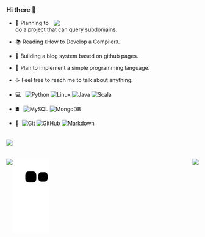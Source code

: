 ### Hi there 👋
<img align='right' src="https://github-readme-stats.vercel.app/api?username=section9-lab&count_private=true&show_icons=true" width="380">

- 🌱  Planning to do a project that can query subdomains.
- 📚  Reading 《How to Develop a Compiler》.
- 🍉  Building a blog system based on github pages.
- 🥝  Plan to implement a simple programming language.
- ☕️  Feel free to reach me to talk about anything.

- 💻 &#160; ![Python](https://img.shields.io/badge/-Python-333333?style=flat&logo=Python&logoColor=FCC624)
![Linux](https://img.shields.io/badge/-Linux-333333?style=flat&logo=Linux&logoColor=FCC624)
![Java](https://img.shields.io/badge/-Java-333333?style=flat&logo=Java&logoColor=FCC624)
![Scala](https://img.shields.io/badge/-Scala-333333?style=flat&logo=Scala&logoColor=FCC624)
- 🛢 &#160; ![MySQL](https://img.shields.io/badge/-MySQL-333333?style=flat&logo=mysql)
![MongoDB](https://img.shields.io/badge/-MongoDB-333333?style=flat&logo=mongodb)
- 🔧 &#160;![Git](https://img.shields.io/badge/-Git-333333?style=flat&logo=git)
![GitHub](https://img.shields.io/badge/-GitHub-333333?style=flat&logo=github)
![Markdown](https://img.shields.io/badge/-Markdown-333333?style=flat&logo=markdown)


![](https://komarev.com/ghpvc/?username=section9-lab&color=dc143c)
---
[<img align='left' class="col-lg-6" src="https://github-readme-stats.vercel.app/api/pin/?username=section9-lab&repo=dns-insight">](https://section9-lab.github.io/dns-insight/)
[<img align='right' class="col-lg-6" src="https://github-readme-stats.vercel.app/api/pin/?username=section9-lab&repo=blog">](https://section9-lab.github.io/blog/)
---
![github contribution grid snake animation](https://raw.githubusercontent.com/section9-lab/section9-lab/output/github-contribution-grid-snake.svg)
